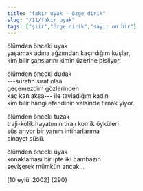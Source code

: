 ```yaml
---
title: "fakir uyak - özge dirik"
slug: "/11/fakir.uyak"
tags: ["şiir","özge dirik","sayı: on bir"]
---
```


ölümden önceki uyak  
yaşamak adına ağzımdan kaçırdığım kuşlar,  
kim bilir şanslarını kimin üzerine pisliyor.

ölümden önceki dudak  
---suratın sırat olsa  
geçemezdim gözlerinden  
kaç kan aksa--- ile tavladığım kadın  
kim bilir hangi efendinin valsinde tırnak yiyor.

ölümden önceki tuzak  
traji-kolik hayatımın tirajı komik öyküleri  
süs arıyor bir yanım intiharlarıma  
cinayet süsü.

ölümden önceki uyak  
konaklaması bir ipte iki cambazın  
sevişerek mümkün ancak...

\[10 eylül 2002\] {290}



